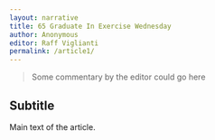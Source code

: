 ```yaml
---
layout: narrative
title: 65 Graduate In Exercise Wednesday
author: Anonymous
editor: Raff Viglianti
permalink: /article1/
---
```


> Some commentary by the editor could go here

## Subtitle

Main text of the article.
